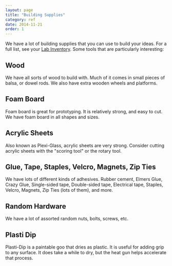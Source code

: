 ```yaml
---
layout: page
title: "Building Supplies"
category: ref
date: 2014-11-21
order: 1
---
```


We have a lot of building supplies that you can use to build your ideas.  For a full list, see your [Lab Inventory](https://docs.google.com/spreadsheets/d/1snX36J_Z5fDnIDeg48gQlfwQUidzGE4iUPnsUCTJoA8/edit#gid=62263519).  Some tools that are particularly interesting:

## Wood
We have all sorts of wood to build with.  Much of it comes in small pieces of balsa, or dowel rods.  We also have extra wooden wheels and platforms.

## Foam Board
Foam board is great for prototyping.  It is relatively strong, and easy to cut.  We have foam board in all shapes and sizes.

## Acrylic Sheets
Also known as Plexi-Glass, acrylic sheets are very strong.  Consider cutting acrylic sheets with the "scoring tool" or the rotary tool.

## Glue, Tape, Staples, Velcro, Magnets, Zip Ties
We have lots of different kinds of adhesives.  Rubber cement, Elmers Glue, Crazy Glue, Single-sided tape, Double-sided tape, Electrical tape, Staples, Velcro, Magnets, Zip Ties (lots of them), and more. 

## Random Hardware
We have a lot of assorted random nuts, bolts, screws, etc.  

## Plasti Dip
Plasti-Dip is a paintable goo that dries as plastic.  It is useful for adding grip to any surface.  It does take a while to dry, but the heat gun helps accelerate that process.